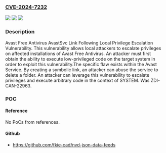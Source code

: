 ### [CVE-2024-7232](https://cve.mitre.org/cgi-bin/cvename.cgi?name=CVE-2024-7232)
![](https://img.shields.io/static/v1?label=Product&message=Free%20Antivirus&color=blue)
![](https://img.shields.io/static/v1?label=Version&message=%3D%2023.12.6094%20(build%2023.12.8700.813)%20&color=brighgreen)
![](https://img.shields.io/static/v1?label=Vulnerability&message=CWE-59%3A%20Improper%20Link%20Resolution%20Before%20File%20Access%20('Link%20Following')&color=brighgreen)

### Description

Avast Free Antivirus AvastSvc Link Following Local Privilege Escalation Vulnerability. This vulnerability allows local attackers to escalate privileges on affected installations of Avast Free Antivirus. An attacker must first obtain the ability to execute low-privileged code on the target system in order to exploit this vulnerability.The specific flaw exists within the Avast Service. By creating a symbolic link, an attacker can abuse the service to delete a folder. An attacker can leverage this vulnerability to escalate privileges and execute arbitrary code in the context of SYSTEM. Was ZDI-CAN-22963.

### POC

#### Reference
No PoCs from references.

#### Github
- https://github.com/fkie-cad/nvd-json-data-feeds

